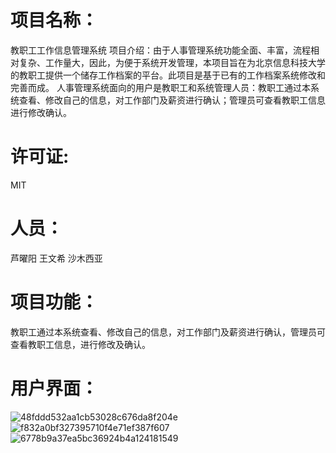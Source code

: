 # 项目名称：
教职工工作信息管理系统
项目介绍：由于人事管理系统功能全面、丰富，流程相对复杂、工作量大，因此，为便于系统开发管理，本项目旨在为北京信息科技大学的教职工提供一个储存工作档案的平台。此项目是基于已有的工作档案系统修改和完善而成。
人事管理系统面向的用户是教职工和系统管理人员：教职工通过本系统查看、修改自己的信息，对工作部门及薪资进行确认；管理员可查看教职工信息进行修改确认。
# 许可证:
MIT
# 人员：
芦曜阳
王文希
沙木西亚
# 项目功能：
教职工通过本系统查看、修改自己的信息，对工作部门及薪资进行确认，管理员可查看教职工信息，进行修改及确认。
# 用户界面：
![48fddd532aa1cb53028c676da8f204e](https://github.com/Bistu-OSSDT-2023/1-HonorRoll/assets/138182938/56c72411-edd7-4dd1-87c1-e4ea92c3ac2a)
![f832a0bf327395710f4e71ef387f607](https://github.com/Bistu-OSSDT-2023/1-HonorRoll/assets/138182938/4960e2f5-a0db-43a8-bdb9-fd14ce62a74d)
![6778b9a37ea5bc36924b4a124181549](https://github.com/Bistu-OSSDT-2023/1-HonorRoll/assets/138182938/21974dd3-75c4-4deb-9260-a99ac0dfb225)




